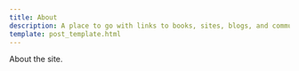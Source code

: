 ```yaml
---
title: About
description: A place to go with links to books, sites, blogs, and communities built around learning Graphics Programming.
template: post_template.html
---
```


About the site.